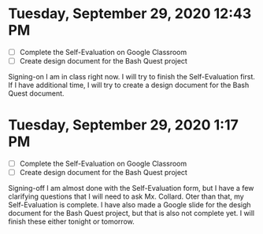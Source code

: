 # Tuesday, September 29, 2020 12:43 PM
- [ ] Complete the Self-Evaluation on Google Classroom
- [ ] Create design document for the Bash Quest project 

Signing-on I am in class right now. I will try to finish the Self-Evaluation first. If I have additional time, I will try to create a design document for the Bash Quest document.

# Tuesday, September 29, 2020 1:17 PM
- [ ] Complete the Self-Evaluation on Google Classroom
- [ ] Create design document for the Bash Quest project 

Signing-off I am almost done with the Self-Evaluation form, but I have a few clarifying questions that I will need to ask Mx. Collard. Oter than that, my Self-Evaluation is complete. I have also made a Google slide for the desigh document for the Bash Quest project, but that is also not complete yet. I will finish these either tonight or tomorrow. 